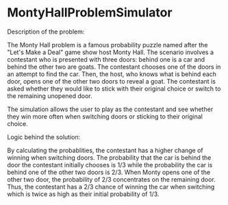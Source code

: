 # MontyHallProblemSimulator

Description of the problem:

The Monty Hall problem is a famous probability puzzle named after the "Let's Make a Deal" game show host Monty Hall. 
The scenario involves a contestant who is presented with three doors: behind one is a car and behind the other two are goats. 
The contestant chooses one of the doors in an attempt to find the car. 
Then, the host, who knows what is behind each door, opens one of the other two doors to reveal a goat. 
The contestant is asked whether they would like to stick with their original choice or switch to the remaining unopened door.

The simulation allows the user to play as the contestant and see whether they win more often when switching doors or sticking to their original choice. 

Logic behind the solution: 

By calculating the probablities, the contestant has a higher change of winning when switching doors.
The probability that the car is behind the door the contestant initially chooses is 1/3 while the probability the car is behind one of the other two doors is 2/3.
When Monty opens one of the other two door, the probability of 2/3 concentrates on the remaining door. 
Thus, the contestant has a 2/3 chance of winning the car when switching which is twice as high as their initial probability of 1/3. 
